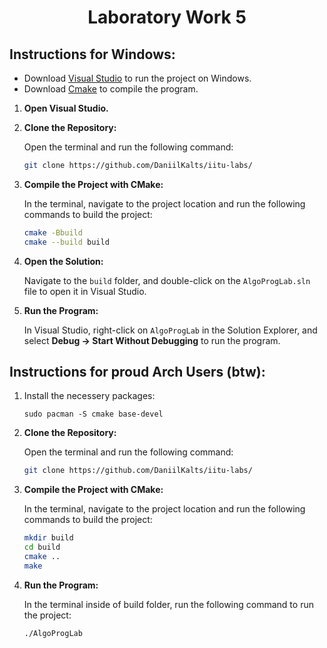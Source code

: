 <h1 align="center">
    Laboratory Work 5
</h1>

<h2 style="border-bottom: none;">Instructions for Windows:</h2>

- Download <a href="https://visualstudio.microsoft.com/downloads/">Visual Studio</a> to run the project on Windows.
- Download <a href="https://www.postman.com/downloads/">Cmake</a> to compile the program.

1. **Open Visual Studio.**

2. **Clone the Repository:**

   Open the terminal and run the following command:

   ```bash
   git clone https://github.com/DaniilKalts/iitu-labs/
   ```

3. **Compile the Project with CMake:**

   In the terminal, navigate to the project location and run the following commands to build the project:

   ```bash
   cmake -Bbuild
   cmake --build build
   ```

4. **Open the Solution:**

   Navigate to the `build` folder, and double-click on the `AlgoProgLab.sln` file to open it in Visual Studio.

5. **Run the Program:**

   In Visual Studio, right-click on `AlgoProgLab` in the Solution Explorer, and select **Debug -> Start Without Debugging** to run the program.

<h2 style="border-bottom: none;">Instructions for proud Arch Users (btw):</h2>

1. Install the necessery packages:

   ```
   sudo pacman -S cmake base-devel
   ```

2. **Clone the Repository:**

   Open the terminal and run the following command:

   ```bash
   git clone https://github.com/DaniilKalts/iitu-labs/
   ```

3. **Compile the Project with CMake:**

   In the terminal, navigate to the project location and run the following commands to build the project:

   ```bash
   mkdir build
   cd build
   cmake ..
   make
   ```

4. **Run the Program:**

   In the terminal inside of build folder, run the following command to run the project:

   ```bash
   ./AlgoProgLab
   ```
